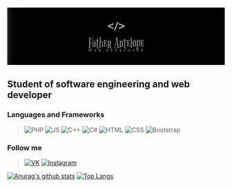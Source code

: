 [![Header](https://github.com/FatherAntelope/fatherantelope/blob/master/images/myheader.png)](https://vk.com/vladlengorbunov)

## Student of software engineering and web developer

### Languages and Frameworks
> ![PHP](https://img.shields.io/badge/-PHP-black?style=for-the-badge&logo=php)
![JS](https://img.shields.io/badge/-JavaScript-black?style=for-the-badge&logo=javascript)
![C++](https://img.shields.io/badge/-C++-black?style=for-the-badge&logo=C%2b%2b)
![C#](https://img.shields.io/badge/-C%23-black?style=for-the-badge&logo=C-Sharp&logoColor=47C5FB)
![HTML](https://img.shields.io/badge/-HTML-black?style=for-the-badge&logo=HTML5)
![CSS](https://img.shields.io/badge/-CSS-black?style=for-the-badge&logo=CSS3)
![Bootstrap](https://img.shields.io/badge/-Bootstrap-black?style=for-the-badge&logo=Bootstrap&logoColor=563D7C)

### Follow me
> [![VK](https://img.shields.io/badge/-Вконтакте-black?style=for-the-badge&logo=VK)](https://vk.com/vladlengorbunov)
[![Instagram](https://img.shields.io/badge/-Instagram-black?style=for-the-badge&logo=Instagram)](https://www.instagram.com/father_antelope/)


[![Anurag's github stats](https://github-readme-stats.vercel.app/api?username=fatherantelope&show_icons=true&theme=dracula&bg_color=303030&text_color=00a634&icon_color=bf3d3d&title_color=654ed9)](https://github.com/anuraghazra/github-readme-stats)
[![Top Langs](https://github-readme-stats.vercel.app/api/top-langs/?username=fatherantelope&theme=dracula&layout=compact&bg_color=303030&text_color=00a634&title_color=654ed9)](https://github.com/anuraghazra/github-readme-stats)
